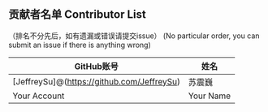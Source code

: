 贡献者名单 Contributor List
-------------
（排名不分先后，如有遗漏或错误请提交issue）
(No particular order, you can submit an issue if there is anything wrong)

| GitHub账号                                                  |  姓名        |
|-------------------------------------------------------------|-------------|
| [JeffreySu]@(https://github.com/JeffreySu)                  | 苏震巍       | 
| Your Account                                                | Your Name   | 